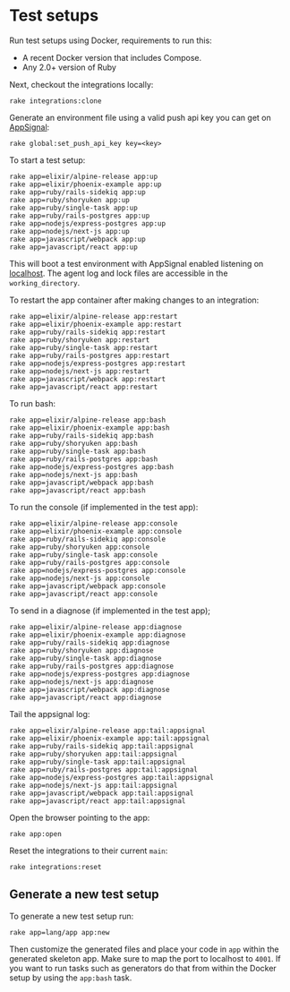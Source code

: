 # Test setups

<!-- Generated from support/templates/README.md.erb -->

Run test setups using Docker, requirements to run this:

* A recent Docker version that includes Compose.
* Any 2.0+ version of Ruby

Next, checkout the integrations locally:

```
rake integrations:clone
```

Generate an environment file using a valid push api key you
can get on [AppSignal](https://appsignal.com):

```
rake global:set_push_api_key key=<key>
```

To start a test setup:

```
rake app=elixir/alpine-release app:up
rake app=elixir/phoenix-example app:up
rake app=ruby/rails-sidekiq app:up
rake app=ruby/shoryuken app:up
rake app=ruby/single-task app:up
rake app=ruby/rails-postgres app:up
rake app=nodejs/express-postgres app:up
rake app=nodejs/next-js app:up
rake app=javascript/webpack app:up
rake app=javascript/react app:up
```

This will boot a test environment with AppSignal enabled listening on
[localhost](http://localhost:4001). The agent log and lock files are
accessible in the `working_directory`.

To restart the app container after making changes to an integration:

```
rake app=elixir/alpine-release app:restart
rake app=elixir/phoenix-example app:restart
rake app=ruby/rails-sidekiq app:restart
rake app=ruby/shoryuken app:restart
rake app=ruby/single-task app:restart
rake app=ruby/rails-postgres app:restart
rake app=nodejs/express-postgres app:restart
rake app=nodejs/next-js app:restart
rake app=javascript/webpack app:restart
rake app=javascript/react app:restart
```

To run bash:

```
rake app=elixir/alpine-release app:bash
rake app=elixir/phoenix-example app:bash
rake app=ruby/rails-sidekiq app:bash
rake app=ruby/shoryuken app:bash
rake app=ruby/single-task app:bash
rake app=ruby/rails-postgres app:bash
rake app=nodejs/express-postgres app:bash
rake app=nodejs/next-js app:bash
rake app=javascript/webpack app:bash
rake app=javascript/react app:bash
```

To run the console (if implemented in the test app):

```
rake app=elixir/alpine-release app:console
rake app=elixir/phoenix-example app:console
rake app=ruby/rails-sidekiq app:console
rake app=ruby/shoryuken app:console
rake app=ruby/single-task app:console
rake app=ruby/rails-postgres app:console
rake app=nodejs/express-postgres app:console
rake app=nodejs/next-js app:console
rake app=javascript/webpack app:console
rake app=javascript/react app:console
```

To send in a diagnose (if implemented in the test app);

```
rake app=elixir/alpine-release app:diagnose
rake app=elixir/phoenix-example app:diagnose
rake app=ruby/rails-sidekiq app:diagnose
rake app=ruby/shoryuken app:diagnose
rake app=ruby/single-task app:diagnose
rake app=ruby/rails-postgres app:diagnose
rake app=nodejs/express-postgres app:diagnose
rake app=nodejs/next-js app:diagnose
rake app=javascript/webpack app:diagnose
rake app=javascript/react app:diagnose
```

Tail the appsignal log:

```
rake app=elixir/alpine-release app:tail:appsignal
rake app=elixir/phoenix-example app:tail:appsignal
rake app=ruby/rails-sidekiq app:tail:appsignal
rake app=ruby/shoryuken app:tail:appsignal
rake app=ruby/single-task app:tail:appsignal
rake app=ruby/rails-postgres app:tail:appsignal
rake app=nodejs/express-postgres app:tail:appsignal
rake app=nodejs/next-js app:tail:appsignal
rake app=javascript/webpack app:tail:appsignal
rake app=javascript/react app:tail:appsignal
```

Open the browser pointing to the app:

```
rake app:open
```

Reset the integrations to their current `main`:

```
rake integrations:reset
```

## Generate a new test setup

To generate a new test setup run:

```
rake app=lang/app app:new
```

Then customize the generated files and place your code in `app` within
the generated skeleton app. Make sure to map the port to localhost to
`4001`. If you want to run tasks such as generators do that from within
the Docker setup by using the `app:bash` task.
